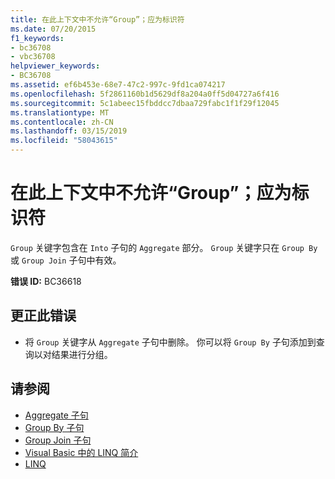 ```yaml
---
title: 在此上下文中不允许“Group”；应为标识符
ms.date: 07/20/2015
f1_keywords:
- bc36708
- vbc36708
helpviewer_keywords:
- BC36708
ms.assetid: ef6b453e-68e7-47c2-997c-9fd1ca074217
ms.openlocfilehash: 5f2861160b1d5629df8a204a0ff5d04727a6f416
ms.sourcegitcommit: 5c1abeec15fbddcc7dbaa729fabc1f1f29f12045
ms.translationtype: MT
ms.contentlocale: zh-CN
ms.lasthandoff: 03/15/2019
ms.locfileid: "58043615"
---
```

# <a name="group-not-allowed-in-this-context-identifier-expected"></a>在此上下文中不允许“Group”；应为标识符
`Group` 关键字包含在 `Into` 子句的 `Aggregate` 部分。 `Group` 关键字只在 `Group By` 或 `Group Join` 子句中有效。  
  
 **错误 ID:** BC36618  
  
## <a name="to-correct-this-error"></a>更正此错误  
  
-   将 `Group` 关键字从 `Aggregate` 子句中删除。 你可以将 `Group By` 子句添加到查询以对结果进行分组。  
  
## <a name="see-also"></a>请参阅

- [Aggregate 子句](../../visual-basic/language-reference/queries/aggregate-clause.md)
- [Group By 子句](../../visual-basic/language-reference/queries/group-by-clause.md)
- [Group Join 子句](../../visual-basic/language-reference/queries/group-join-clause.md)
- [Visual Basic 中的 LINQ 简介](../../visual-basic/programming-guide/language-features/linq/introduction-to-linq.md)
- [LINQ](../../visual-basic/programming-guide/language-features/linq/index.md)
